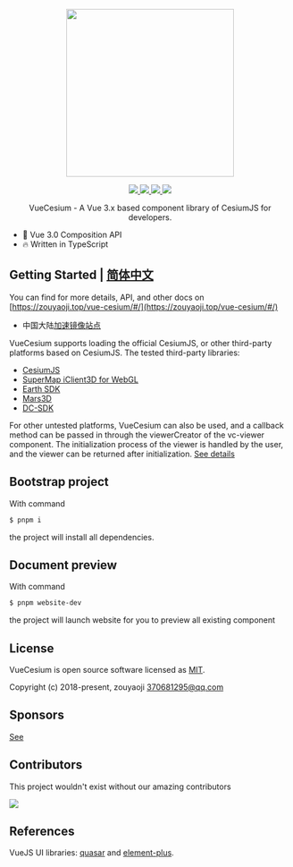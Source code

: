 <!--
 * @Author: zouyaoji@https://github.com/zouyaoji
 * @Date: 2021-09-03 16:57:27
 * @LastEditTime: 2022-08-12 22:32:16
 * @LastEditors: zouyaoji
 * @Description:
 * @FilePath: \vue-cesium@next\README.md
-->
<p align="center">
  <img width="300px" src="https://zouyaoji.top/vue-cesium/favicon.png">
</p>

<p align="center">
  <a href="https://github.com/zouyaoji/vue-cesium/actions/workflows/publish-npm.yml" target="_blank">
    <img src="https://img.shields.io/github/workflow/status/zouyaoji/vue-cesium/Publish%20to%20NPM%20registry?style=plastic">
  </a>
  <a href="https://www.npmjs.com/package/vue-cesium" target="_blank">
    <img src="https://img.shields.io/npm/v/vue-cesium/next?style=plastic">
  </a>
  <a href="https://npmcharts.com/compare/vue-cesium?minimal=true" target="_blank">
    <img src="https://img.shields.io/npm/dm/vue-cesium?style=plastic">
  </a>
  <a href="https://github.com/zouyaoji/vue-cesium/blob/dev/LICENSE" target="_blank">
    <img src="https://img.shields.io/github/license/zouyaoji/vue-cesium?style=plastic">
  </a>
  <!-- <a href="https://coveralls.io/github/zouyaoji/vue-cesium?branch=dev" target="_blank">
    <img src="https://img.shields.io/coveralls/github/zouyaoji/vue-cesium?style=plastic">
  </a> -->
  <br>
</p>

<p align="center">VueCesium - A Vue 3.x based component library of CesiumJS for developers.</p>

- 💪 Vue 3.0 Composition API
- 🔥 Written in TypeScript

## Getting Started | [简体中文](./README.zh.md)

You can find for more details, API, and other docs on [https://zouyaoji.top/vue-cesium/#/](https://zouyaoji.top/vue-cesium/#/)

- 中国大陆[加速镜像站点](https://vue-cesium.songluck.com)

VueCesium supports loading the official CesiumJS, or other third-party platforms based on CesiumJS. The tested third-party libraries:

- [CesiumJS](https://cesium.com/platform/cesiumjs/)
- [SuperMap iClient3D for WebGL](http://support.supermap.com.cn:8090/webgl/web/index.html)
- [Earth SDK](http://www.earthsdk.com/)
- [Mars3D](http://mars3d.cn/)
- [DC-SDK](http://dc.dvgis.cn/#/index)

For other untested platforms, VueCesium can also be used, and a callback method can be passed in through the viewerCreator of the vc-viewer component. The initialization process of the viewer is handled by the user, and the viewer can be returned after initialization. [See details](https://github.com/zouyaoji/vue-cesium/blob/dev/packages/components/viewer/src/useViewer.ts#L725)

## Bootstrap project

With command

```bash
$ pnpm i
```

the project will install all dependencies.

## Document preview

With command

```bash
$ pnpm website-dev
```

the project will launch website for you to preview all existing component

## License

VueCesium is open source software licensed as
[MIT](https://github.com/zouyaoji/vue-cesium/blob/master/LICENSE).

Copyright (c) 2018-present, zouyaoji 370681295@qq.com

## Sponsors

[See](https://zouyaoji.top/vue-cesium/#/en-US/donations)

## Contributors

This project wouldn't exist without our amazing contributors

<a href="https://github.com/zouyaoji/vue-cesium/graphs/contributors">
  <img src="https://contrib.rocks/image?repo=zouyaoji/vue-cesium" />
</a>

## References

VueJS UI libraries: [quasar](https://github.com/quasarframework/quasar) and [element-plus](https://github.com/element-plus/element-plus).
